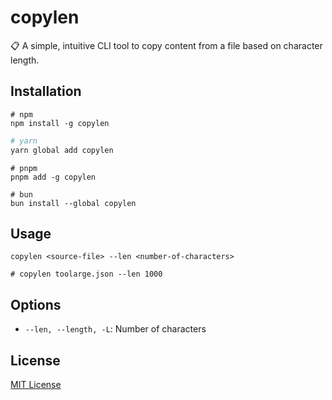 # copylen

📋 A simple, intuitive CLI tool to copy content from a file based on character length.

## Installation

```shell
# npm
npm install -g copylen
```

```bash
# yarn
yarn global add copylen
```

```shell
# pnpm
pnpm add -g copylen
```

```shell
# bun
bun install --global copylen
```

## Usage

```shell
copylen <source-file> --len <number-of-characters>

# copylen toolarge.json --len 1000
```

## Options

- `--len, --length, -L`: Number of characters

## License

[MIT License](https://github.com/simochee/copylen?tab=MIT-1-ov-file#readme)
